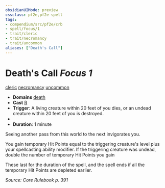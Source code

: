 ```yaml
---
obsidianUIMode: preview
cssclass: pf2e,pf2e-spell
tags:
- compendium/src/pf2e/crb
- spell/focus/1
- trait/cleric
- trait/necromancy
- trait/uncommon
aliases: ["Death's Call"]
---
```

# Death's Call *Focus 1*   
[cleric](Reference/Rules/Traits/cleric.md "Cleric Class Trait")  [necromancy](necromancy.md "Necromancy School Trait")  [uncommon](uncommon.md "Uncommon Rarity Trait")  

- **Domains** [death](Reference/Compendium/Setting/domains.md#Death)
- **Cast** [R](chapter-9-playing-the-game.md#Actions "Reaction") 
- **Trigger**: A living creature within 20 feet of you dies, or an undead creature within 20 feet of you is destroyed.
- 
- **Duration**: 1 minute

Seeing another pass from this world to the next invigorates you.

You gain temporary Hit Points equal to the triggering creature's level plus your spellcasting ability modifier. If the triggering creature was undead, double the number of temporary Hit Points you gain

These last for the duration of the spell, and the spell ends if all the temporary Hit Points are depleted earlier.

*Source: Core Rulebook p. 391*
